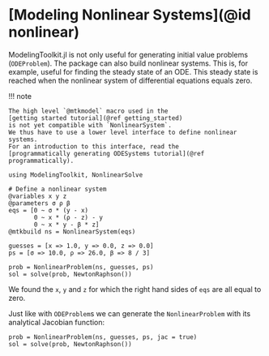 # [Modeling Nonlinear Systems](@id nonlinear)

ModelingToolkit.jl is not only useful for generating initial value problems (`ODEProblem`).
The package can also build nonlinear systems.
This is, for example, useful for finding the steady state of an ODE.
This steady state is reached when the nonlinear system of differential equations equals zero.

!!! note
    
    The high level `@mtkmodel` macro used in the
    [getting started tutorial](@ref getting_started)
    is not yet compatible with `NonlinearSystem`.
    We thus have to use a lower level interface to define nonlinear systems.
    For an introduction to this interface, read the
    [programmatically generating ODESystems tutorial](@ref programmatically).

```@example nonlinear
using ModelingToolkit, NonlinearSolve

# Define a nonlinear system
@variables x y z
@parameters σ ρ β
eqs = [0 ~ σ * (y - x)
       0 ~ x * (ρ - z) - y
       0 ~ x * y - β * z]
@mtkbuild ns = NonlinearSystem(eqs)

guesses = [x => 1.0, y => 0.0, z => 0.0]
ps = [σ => 10.0, ρ => 26.0, β => 8 / 3]

prob = NonlinearProblem(ns, guesses, ps)
sol = solve(prob, NewtonRaphson())
```

We found the `x`, `y` and `z` for which the right hand sides of `eqs` are all equal to zero.

Just like with `ODEProblem`s we can generate the `NonlinearProblem` with its analytical
Jacobian function:

```@example nonlinear
prob = NonlinearProblem(ns, guesses, ps, jac = true)
sol = solve(prob, NewtonRaphson())
```
